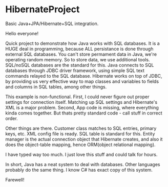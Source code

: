 # HibernateProject
Basic Java+JPA/Hibernate+SQL integration.

Hello everyone!

Quick project to demonstrate how Java works with SQL databases. It is a HUGE deal in programming, because ALL persistance is done through external SQL databases. You can't store permament data in Java, we're operating random memory. So to store data, we use additional tools. SQL/noSQL databases are the standard for this. Java connects to SQL databases through JDBC driver framework, using simple SQL text commands relayed to the SQL database. Hibernate works on top of JDBC, by providing us very effective way to map classes and variables to fields and columns in SQL tables, among other things.

This example is non-functional. First, I could never figure out proper settings for connection itself. Matching up SQL settings and Hibernate's XML is a major problem. Second, App code is missing, where everything kinda comes together. But thats pretty standard code - call stuff in correct order.

Other things are there. Customer class matches to SQL entries, primary keys, etc. XML config file is ready. SQL table is standard for this. Entity manager is the actual connection object that Hibernate creates, and also it does the object-table mapping, hence ORM(object relational mapping).

I have typed way too much. I just love this stuff and could talk for hours.

In short, Java has a neat system to deal with databases. Other languages probably do the same thing. I know C# has exact copy of this system.

Farewell!







